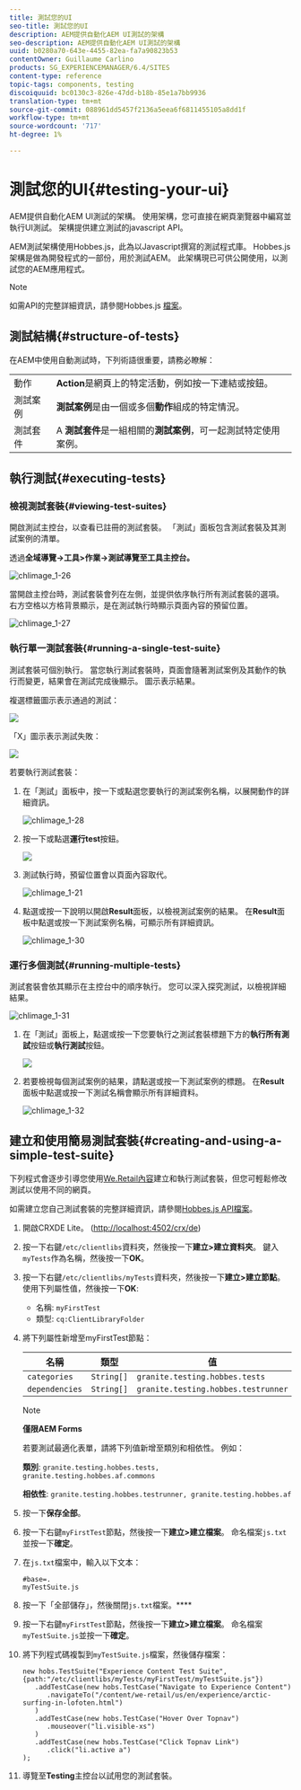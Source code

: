 ```yaml
---
title: 測試您的UI
seo-title: 測試您的UI
description: AEM提供自動化AEM UI測試的架構
seo-description: AEM提供自動化AEM UI測試的架構
uuid: b0280a70-643e-4455-82ea-fa7a90823b53
contentOwner: Guillaume Carlino
products: SG_EXPERIENCEMANAGER/6.4/SITES
content-type: reference
topic-tags: components, testing
discoiquuid: bc0130c3-826e-47dd-b18b-85e1a7bb9936
translation-type: tm+mt
source-git-commit: 088961dd5457f2136a5eea6f6811455105a8dd1f
workflow-type: tm+mt
source-wordcount: '717'
ht-degree: 1%

---
```



# 測試您的UI{#testing-your-ui}

AEM提供自動化AEM UI測試的架構。 使用架構，您可直接在網頁瀏覽器中編寫並執行UI測試。 架構提供建立測試的javascript API。

AEM測試架構使用Hobbes.js，此為以Javascript撰寫的測試程式庫。 Hobbes.js架構是做為開發程式的一部份，用於測試AEM。 此架構現已可供公開使用，以測試您的AEM應用程式。

>[!NOTE]
>
>如需API的完整詳細資訊，請參閱Hobbes.js [檔案](https://helpx.adobe.com/experience-manager/6-4/sites/developing/using/reference-materials/test-api/index.html)。

## 測試結構{#structure-of-tests}

在AEM中使用自動測試時，下列術語很重要，請務必瞭解：

|  |  |
|---|---|
| 動作 | **Action**&#x200B;是網頁上的特定活動，例如按一下連結或按鈕。 |
| 測試案例 | **測試案例**&#x200B;是由一個或多個&#x200B;**動作**&#x200B;組成的特定情況。 |
| 測試套件 | A **測試套件**&#x200B;是一組相關的&#x200B;**測試案例**，可一起測試特定使用案例。 |

## 執行測試{#executing-tests}

### 檢視測試套裝{#viewing-test-suites}

開啟測試主控台，以查看已註冊的測試套裝。 「測試」面板包含測試套裝及其測試案例的清單。

透過&#x200B;**全域導覽->工具>作業->測試導覽至工具主控台。**

![chlimage_1-26](assets/chlimage_1-26.png)

當開啟主控台時，測試套裝會列在左側，並提供依序執行所有測試套裝的選項。 右方空格以方格背景顯示，是在測試執行時顯示頁面內容的預留位置。

![chlimage_1-27](assets/chlimage_1-27.png)

### 執行單一測試套裝{#running-a-single-test-suite}

測試套裝可個別執行。 當您執行測試套裝時，頁面會隨著測試案例及其動作的執行而變更，結果會在測試完成後顯示。 圖示表示結果。

複選標籤圖示表示通過的測試：

![](do-not-localize/chlimage_1-5.png)

「X」圖示表示測試失敗：

![](do-not-localize/chlimage_1-6.png)

若要執行測試套裝：

1. 在「測試」面板中，按一下或點選您要執行的測試案例名稱，以展開動作的詳細資訊。

   ![chlimage_1-28](assets/chlimage_1-28.png)

1. 按一下或點選&#x200B;**運行test**&#x200B;按鈕。

   ![](do-not-localize/chlimage_1-7.png)

1. 測試執行時，預留位置會以頁面內容取代。

   ![chlimage_1-21](assets/chlimage_1-29.png)

1. 點選或按一下說明以開啟&#x200B;**Result**&#x200B;面板，以檢視測試案例的結果。 在&#x200B;**Result**&#x200B;面板中點選或按一下測試案例名稱，可顯示所有詳細資訊。

   ![chlimage_1-30](assets/chlimage_1-30.png)

### 運行多個測試{#running-multiple-tests}

測試套裝會依其顯示在主控台中的順序執行。 您可以深入探究測試，以檢視詳細結果。

![chlimage_1-31](assets/chlimage_1-31.png)

1. 在「測試」面板上，點選或按一下您要執行之測試套裝標題下方的&#x200B;**執行所有測試**&#x200B;按鈕或&#x200B;**執行測試**&#x200B;按鈕。

   ![](do-not-localize/chlimage_1-8.png)

1. 若要檢視每個測試案例的結果，請點選或按一下測試案例的標題。 在&#x200B;**Result**&#x200B;面板中點選或按一下測試名稱會顯示所有詳細資料。

   ![chlimage_1-32](assets/chlimage_1-32.png)

## 建立和使用簡易測試套裝{#creating-and-using-a-simple-test-suite}

下列程式會逐步引導您使用[We.Retail內容](/help/sites-developing/we-retail.md)建立和執行測試套裝，但您可輕鬆修改測試以使用不同的網頁。

如需建立您自己測試套裝的完整詳細資訊，請參閱[Hobbes.js API檔案](https://helpx.adobe.com/experience-manager/6-4/sites/developing/using/reference-materials/test-api/index.html)。

1. 開啟CRXDE Lite。 ([http://localhost:4502/crx/de](http://localhost:4502/crx/de))
1. 按一下右鍵`/etc/clientlibs`資料夾，然後按一下&#x200B;**建立>建立資料夾**。 鍵入`myTests`作為名稱，然後按一下&#x200B;**OK**。
1. 按一下右鍵`/etc/clientlibs/myTests`資料夾，然後按一下&#x200B;**建立>建立節點**。 使用下列屬性值，然後按一下&#x200B;**OK**:

   * 名稱: `myFirstTest`
   * 類型: `cq:ClientLibraryFolder`

1. 將下列屬性新增至myFirstTest節點：

   | 名稱 | 類型 | 值 |
   |---|---|---|
   | `categories` | `String[]` | `granite.testing.hobbes.tests` |
   | `dependencies` | `String[]` | `granite.testing.hobbes.testrunner` |

   >[!NOTE]
   >
   >**僅限AEM Forms**
   >
   >若要測試最適化表單，請將下列值新增至類別和相依性。 例如：
   >
   >**類別**:  `granite.testing.hobbes.tests, granite.testing.hobbes.af.commons`
   >
   >**相依性**:  `granite.testing.hobbes.testrunner, granite.testing.hobbes.af`

1. 按一下&#x200B;**保存全部**。
1. 按一下右鍵`myFirstTest`節點，然後按一下&#x200B;**建立>建立檔案**。 命名檔案`js.txt`並按一下&#x200B;**確定**。
1. 在`js.txt`檔案中，輸入以下文本：

   ```
   #base=.
   myTestSuite.js
   ```

1. 按一下「全部儲存」，然後關閉`js.txt`檔案。****
1. 按一下右鍵`myFirstTest`節點，然後按一下&#x200B;**建立>建立檔案**。 命名檔案`myTestSuite.js`並按一下&#x200B;**確定**。
1. 將下列程式碼複製到`myTestSuite.js`檔案，然後儲存檔案：

   ```
   new hobs.TestSuite("Experience Content Test Suite", {path:"/etc/clientlibs/myTests/myFirstTest/myTestSuite.js"})
      .addTestCase(new hobs.TestCase("Navigate to Experience Content")
         .navigateTo("/content/we-retail/us/en/experience/arctic-surfing-in-lofoten.html")
      )
      .addTestCase(new hobs.TestCase("Hover Over Topnav")
         .mouseover("li.visible-xs")
      )
      .addTestCase(new hobs.TestCase("Click Topnav Link")
         .click("li.active a")
   );
   ```

1. 導覽至&#x200B;**Testing**&#x200B;主控台以試用您的測試套裝。

